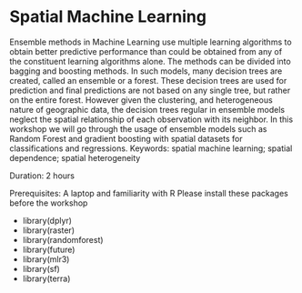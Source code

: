 # Spatial Machine Learning

Ensemble methods in Machine Learning use multiple learning algorithms to obtain better predictive performance than could be obtained from any of the constituent learning algorithms alone. The methods can be divided into bagging and boosting methods. In such models, many decision trees are created, called an ensemble or a forest. These decision trees are used for prediction and final predictions are not based on any single tree, but rather on the entire forest. However given the clustering, and heterogeneous nature of geographic data, the decision trees regular in ensemble models neglect the spatial relationship of each observation with its neighbor. In this workshop we will go through the usage of ensemble models such as Random Forest and gradient boosting with spatial datasets for classifications and regressions.
Keywords: spatial machine learning; spatial dependence; spatial heterogeneity

Duration: 2 hours

Prerequisites: A laptop and familiarity with R
Please install these packages before the workshop
* library(dplyr)
* library(raster)
* library(randomforest)
* library(future)
* library(mlr3)
* library(sf)
* library(terra)

 

